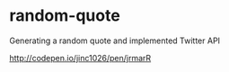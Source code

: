 # random-quote

Generating a random quote and implemented Twitter API

http://codepen.io/jinc1026/pen/jrmarR
